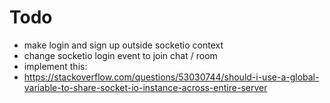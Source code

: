 # Todo
- make login and sign up outside socketio context
- change socketio login event to join chat / room
- implement this:
- https://stackoverflow.com/questions/53030744/should-i-use-a-global-variable-to-share-socket-io-instance-across-entire-server